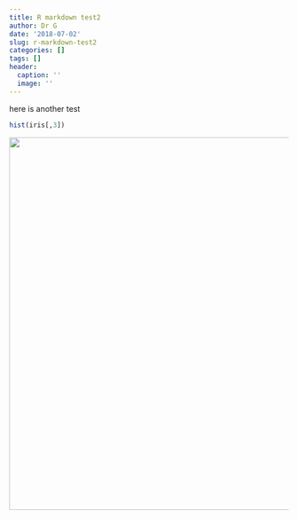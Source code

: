 ```yaml
---
title: R markdown test2
author: Dr G
date: '2018-07-02'
slug: r-markdown-test2
categories: []
tags: []
header:
  caption: ''
  image: ''
---
```


here is another test


```r
hist(iris[,3])
```

<img src="/post/2018-07-02-r-markdown-test2_files/figure-html/unnamed-chunk-1-1.png" width="672" />


